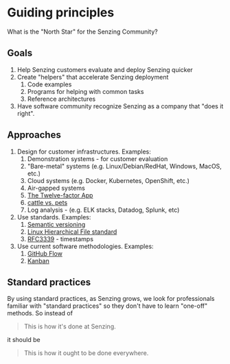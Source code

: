 # Guiding principles

What is the "North Star" for the Senzing Community?

## Goals

1. Help Senzing customers evaluate and deploy Senzing quicker
1. Create "helpers" that accelerate Senzing deployment
    1. Code examples
    1. Programs for helping with common tasks
    1. Reference architectures
1. Have software community recognize Senzing as a company that "does it right".

## Approaches

1. Design for customer infrastructures.
   Examples:
    1. Demonstration systems - for customer evaluation
    1. "Bare-metal" systems  (e.g. Linux/Debian/RedHat, Windows, MacOS, etc.)
    1. Cloud systems (e.g. Docker, Kubernetes, OpenShift, etc.)
    1. Air-gapped systems
    1. [The Twelve-factor App](../../WHATIS/twelve-factor-app.md)
    1. [cattle vs. pets](../../WHATIS/cattle-vs-pets.md)
    1. Log analysis - (e.g. ELK stacks, Datadog, Splunk, etc)
1. Use standards.
   Examples:
    1. [Semantic versioning](../../WHATIS/semantic-versioning.md)
    1. [Linux Hierarchical File standard](../../WHATIS/linux-filesystem-hierarchy-standard.md)
    1. [RFC3339](https://datatracker.ietf.org/doc/html/rfc3339) - timestamps
1. Use current software methodologies.
   Examples:
    1. [GitHub Flow](../../WHATIS/github-flow.md)
    1. [Kanban](../../WHATIS/kanban.md)

## Standard practices

By using standard practices, as Senzing grows, we look for professionals familiar with "standard practices"
so they don't have to learn "one-off" methods.
So instead of
> This is how it's done at Senzing.

it should be

> This is how it ought to be done everywhere.
